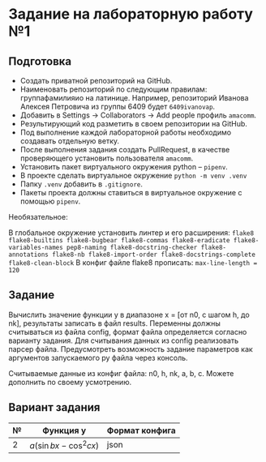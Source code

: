 # Задание на лабораторную работу №1
## Подготовка
- Создать приватной репозиторий на GitHub.
- Наименовать репозиторий по следующим правилам: группафамилияио на латинице. Например, репозиторий Иванова Алексея Петровича из группы 6409 будет `6409ivanovap`.
- Добавить в Settings → Collaborators → Add people профиль `amacomm`.
- Результирующий код разметить в своем репозитории на GitHub.
- Под выполнение каждой лабораторной работы необходимо создавать отдельную ветку.
- После выполнения задания создать PullRequest, в качестве проверяющего установить пользователя `amacomm`.
- Установить пакет виртуального окружения python – `pipenv`.
- В проекте сделать виртуальное окружение `python -m venv .venv`
- Папку `.venv` добавить в `.gitignore`.
- Пакеты проекта должны ставиться в виртуальное окружение с помощью `pipenv`.

Необязательное:

В глобальное окружение установить линтер и его расширения: ```flake8 flake8-builtins flake8-bugbear flake8-commas flake8-eradicate flake8-variables-names pep8-naming flake8-docstring-checker flake8-annotations flake8-nb flake8-import-order flake8-docstrings-complete flake8-clean-block```
В конфиг файле flake8 прописать: ```max-line-length = 120```

## Задание
Вычислить значение функции y в диапазоне x = [от n0, с шагом h, до nk], результаты записать в файл results. Переменны должны считываться из файла config, формат файла определяется согласно варианту задания. Для считывания данных из config реализовать парсер файла. Предусмотреть возможность задание параметров как аргументов запускаемого py файла через консоль.

Считываемые данные из конфиг файла: n0, h, nk, a, b, c. Можете дополнить по своему усмотрению.

## Вариант задания
|№|Функция y| Формат конфига|
|-| ------- | ------------- |
|2|$a(\sin{bx} - \cos^2{cx})$|json|
